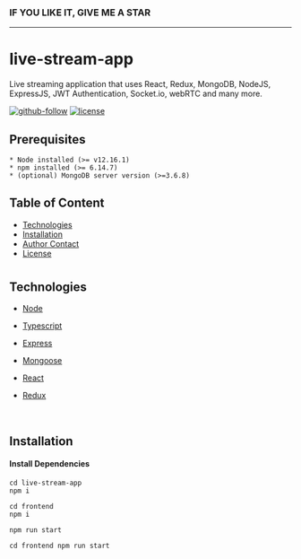   ### IF YOU LIKE IT, GIVE ME A STAR

<hr>

# live-stream-app
Live streaming application that uses React, Redux, MongoDB, NodeJS, ExpressJS, JWT Authentication, Socket.io, webRTC and many more.





  
  [![github-follow](https://img.shields.io/github/followers/Prajwal100?label=Follow&logoColor=purple&style=social)](https://github.com/Prajwal100)
  [![license](https://img.shields.io/badge/License-MIT-brightgreen.svg)](https://choosealicense.com/licenses/mit/)
  


  ## Prerequisites

    * Node installed (>= v12.16.1)
    * npm installed (>= 6.14.7)
    * (optional) MongoDB server version (>=3.6.8)
  ## Table of Content
  * [ Technologies ](#Technologies)
  * [ Installation ](#Installation)
  * [ Author Contact ](#Author-Contact)
  * [ License ](#License)
  #

  ## Technologies 
  
- [Node](https://nodejs.org/en/)

- [Typescript](https://www.typescriptlang.org/)

- [Express](https://expressjs.com/)

- [Mongoose](https://mongoosejs.com/)

- [React](https://reactjs.org/)

- [Redux](https://redux.js.org/)
<br>
  
  ## Installation


#### Install Dependencies

```
cd live-stream-app
npm i

cd frontend
npm i
```

```
npm run start

cd frontend npm run start
```
